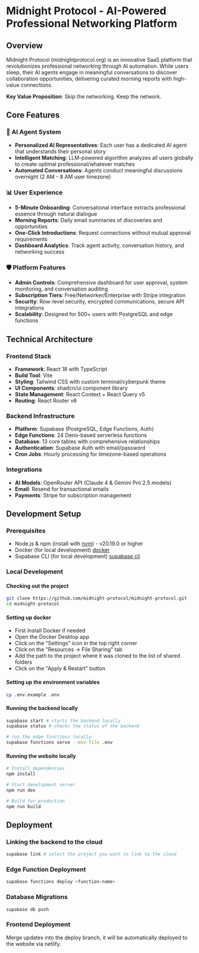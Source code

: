 # Midnight Protocol - AI-Powered Professional Networking Platform

## Overview

Midnight Protocol (midnightprotocol.org) is an innovative SaaS platform that revolutionizes professional networking through AI automation. While users sleep, their AI agents engage in meaningful conversations to discover collaboration opportunities, delivering curated morning reports with high-value connections.

**Key Value Proposition**: Skip the networking. Keep the network.

## Core Features

### 🤖 AI Agent System

- **Personalized AI Representatives**: Each user has a dedicated AI agent that understands their personal story
- **Intelligent Matching**: LLM-powered algorithm analyzes all users globally to create optimal professional/whatever matches
- **Automated Conversations**: Agents conduct meaningful discussions overnight (2 AM - 8 AM user timezone)

### 📊 User Experience

- **5-Minute Onboarding**: Conversational interface extracts professional essence through natural dialogue
- **Morning Reports**: Daily email summaries of discoveries and opportunities
- **One-Click Introductions**: Request connections without mutual approval requirements
- **Dashboard Analytics**: Track agent activity, conversation history, and networking success

### 🛡️ Platform Features

- **Admin Controls**: Comprehensive dashboard for user approval, system monitoring, and conversation auditing
- **Subscription Tiers**: Free/Networker/Enterprise with Stripe integration
- **Security**: Row-level security, encrypted communications, secure API integrations
- **Scalability**: Designed for 500+ users with PostgreSQL and edge functions

## Technical Architecture

### Frontend Stack

- **Framework**: React 18 with TypeScript
- **Build Tool**: Vite
- **Styling**: Tailwind CSS with custom terminal/cyberpunk theme
- **UI Components**: shadcn/ui component library
- **State Management**: React Context + React Query v5
- **Routing**: React Router v6

### Backend Infrastructure

- **Platform**: Supabase (PostgreSQL, Edge Functions, Auth)
- **Edge Functions**: 24 Deno-based serverless functions
- **Database**: 13 core tables with comprehensive relationships
- **Authentication**: Supabase Auth with email/password
- **Cron Jobs**: Hourly processing for timezone-based operations

### Integrations

- **AI Models**: OpenRouter API (Claude 4 & Gemini Pro 2.5 models)
- **Email**: Resend for transactional emails
- **Payments**: Stripe for subscription management

## Development Setup

### Prerequisites

- Node.js & npm (install with [nvm](https://github.com/nvm-sh/nvm#installing-and-updating)) - v20.19.0 or higher
- Docker (for local development) [docker](https://docs.docker.com/get-docker/)
- Supabase CLI (for local development) [supabase cli](https://supabase.com/docs/guides/local-development/cli/getting-started)

### Local Development

#### Checking out the project

```bash
git clone https://github.com/midnight-protocol/midnight-protocol.git
cd midnight-protocol
```

#### Setting up docker

- First Install Docker if needed
- Open the Docker Desktop app
- Click on the "Settings" icon in the top right corner
- Click on the "Resources -> File Sharing" tab
- Add the path to the project where it was cloned to the list of shared folders
- Click on the "Apply & Restart" button

#### Setting up the environment variables

```bash
cp .env.example .env
```

#### Running the backend locally

```bash
supabase start # starts the backend locally
supabase status # checks the status of the backend

# run the edge functions locally
supabase functions serve --env-file .env
```

#### Running the website locally

```bash
# Install dependencies
npm install

# Start development server
npm run dev

# Build for production
npm run build
```

## Deployment

### Linking the backend to the cloud

```bash
supabase link # select the project you want to link to the cloud
```

### Edge Function Deployment

```bash
supabase functions deploy <function-name>
```

### Database Migrations

```bash
supabase db push
```

### Frontend Deployment

Merge updates into the deploy branch, it will be automatically deployed to the website via netlify.
